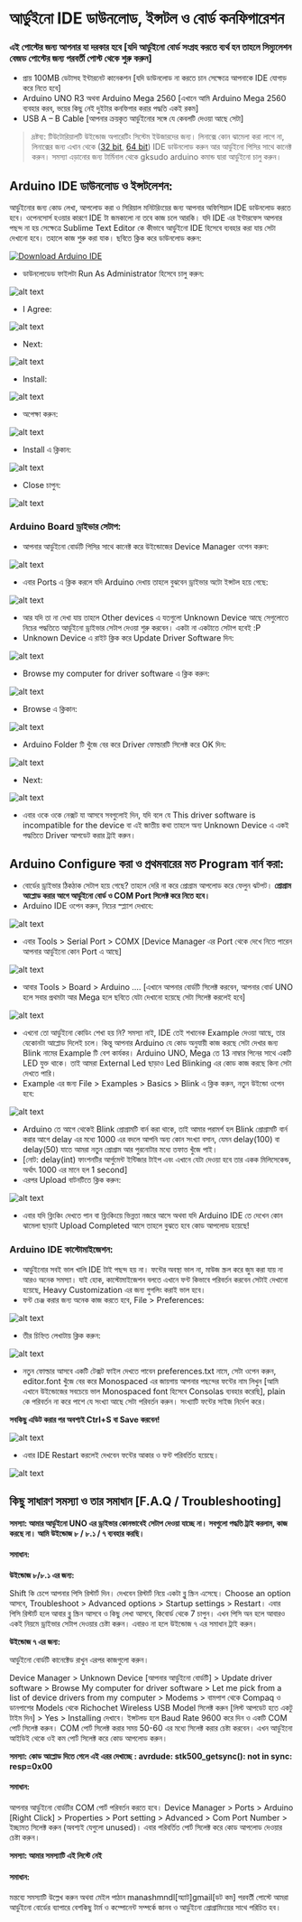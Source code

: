 # আর্ডুইনো IDE ডাউনলোড, ইন্সটল ও বোর্ড কনফিগারেশন

### এই পোস্টের জন্য আপনার যা দরকার হবে \[যদি আর্ডুইনো বোর্ড সংগ্রহ করতে ব্যর্থ হন তাহলে সিম্যুলেশন বেজড পোস্টের জন্য পরবর্তী পোস্ট থেকে শুরু করুন\]

* প্রায় 100MB ডেটাসহ ইন্টারনেট কানেকশন \[যদি ডাউনলোড না করতে চান সেক্ষেত্রে আপনাকে IDE যোগাড় করে নিতে হবে\]
* Arduino UNO R3 অথবা Arduino Mega 2560 \[এখানে আমি Arduino Mega 2560 ব্যবহার করব, ভয়ের কিছু নেই দুইটার কনফিগার করার পদ্ধতি একই রকম\]
* USB A – B Cable \[আপনার ক্রয়কৃত আর্ডুইনোর সঙ্গে যে কেবলটি দেওয়া আছে সেটা\]

> দ্রষ্টব্য: টিউটোরিয়ালটি উইন্ডোজ অপারেটিং সিস্টেম ইউজারদের জন্য। লিনাক্সে কোন ঝামেলা করা লাগে না, লিনাক্সের জন্য এখান থেকে \([32 bit](http://arduino.cc/download.php?f=/arduino-1.0.6-linux32.tgz), [64 bit](http://arduino.cc/download.php?f=/arduino-1.0.6-linux64.tgz)\) IDE ডাউনলোড করুন আর আর্ডুইনো পিসির সাথে কানেক্ট করুন। সমস্যা এড়ানোর জন্য টার্মিনাল থেকে gksudo arduino কমান্ড দ্বারা আর্ডুইনো চালু করুন।

## Arduino IDE ডাউনলোড ও ইন্সটলেশন:

আর্ডুইনোর জন্য কোড লেখা, আপলোড করা ও সিরিয়াল মনিটরিংয়ের জন্য আপনার অফিশিয়াল IDE ডাউনলোড করতে হবে। ওপেনসোর্স হওয়ার কারণে IDE টা জমকালো না তবে কাজ চলে আরকি। যদি IDE এর ইন্টারফেস আপনার পছন্দ না হয় সেক্ষেত্রে Sublime Text Editor কে কীভাবে আর্ডুইনো IDE হিসেবে ব্যবহার করা যায় সেটা দেখানো হবে। তহালে কাজ শুরু করা যাক। ছবিতে ক্লিক করে ডাউনলোড করুন:

[![Download Arduino IDE](http://i.imgur.com/ufPtdcb.png)](http://arduino.cc/download.php?f=/arduino-1.0.6-windows.exe)

* ডাউনলোডেড ফাইলটা Run As Administrator হিসেবে চালু করুন:

![alt text](http://i.imgur.com/1Mf9ogM.png)

* I Agree:

![alt text](http://i.imgur.com/TarVsYS.png)

* Next:

![alt text](http://i.imgur.com/xOz0g7W.png)

* Install:

![alt text](http://i.imgur.com/aPotbSA.png)

* অপেক্ষা করুন:

![alt text](http://i.imgur.com/tTG8xDq.png)

* Install এ ক্লিকান:

![alt text](http://i.imgur.com/YDofWHP.png)

* Close চাপুন:

![alt text](http://i.imgur.com/0RYvtl5.png)

### Arduino Board ড্রাইভার সেটাপ:

* আপনার আর্ডুইনো বোর্ডটি পিসির সাথে কানেক্ট করে উইন্ডোজের Device Manager ওপেন করুন:

![alt text](http://i.imgur.com/dO87raa.png)

* এবার Ports এ ক্লিক করলে যদি Arduino দেখায় তাহলে বুঝবেন ড্রাইভার অটো ইন্সটল হয়ে গেছে:

![alt text](http://i.imgur.com/Fm3Dqj8.png)

* আর যদি তা না দেখা যায় তাহলে Other devices এ যতগুলো Unknown Device আছে সেগুলোতে নিচের পদ্ধতিতে আর্ডুইনো ড্রাইভার সেটাপ দেওয়া শুরু করবেন। একটা না একটাতে সেটাপ হবেই :P
* Unknown Device এ রাইট ক্লিক করে Update Driver Software দিন:

![alt text](http://i.imgur.com/860dFoi.png)

* Browse my computer for driver software এ ক্লিক করুন:

![alt text](http://i.imgur.com/0lsBYij.png)

* Browse এ ক্লিকান:

![alt text](http://i.imgur.com/uDrwqDm.png)

* Arduino Folder টি খুঁজে বের করে Driver ফোল্ডারটি সিলেক্ট করে OK দিন:

![alt text](http://i.imgur.com/1RtT6Iu.png)

* Next:

![alt text](http://i.imgur.com/55B9YBi.png)

* এবার ওকে ওকে নেক্সট যা আসবে সবগুলোই দিন, যদি বলে যে This driver software is incompatible for the device বা এই জাতীয় কথা তাহলে অন্য Unknown Device এ একই পদ্ধতিতে Driver আপডেট করার ট্রাই করুন।

## Arduino Configure করা ও প্রথমবারের মত Program বার্ন করা:

* বোর্ডের ড্রাইভার ঠিকঠাক সেটাপ হয়ে গেছে? তাহলে দেরি না করে প্রোগ্রাম আপলোড করে ফেলুন ঝটপট। **প্রোগ্রাম আপ্লোড করার আগে আর্ডুইনো বোর্ড ও COM Port সিলেক্ট করে নিতে হবে।**
* Arduino IDE ওপেন করুন, নিচের স্প্ল্যাশ দেখাবে:

![alt text](http://i.imgur.com/6XbuZgH.png)

* এবার Tools &gt; Serial Port &gt; COMX \[Device Manager এর Port থেকে দেখে নিতে পারেন আপনার আর্ডুইনো কোন Port এ আছে\]

![alt text](http://i.imgur.com/x7eQ1jE.png)

* আবার Tools &gt; Board &gt; Arduino …. \[এখানে আপনার বোর্ডটি সিলেক্ট করবেন, আপনার বোর্ড UNO হলে সবার প্রথমটা আর Mega হলে ছবিতে যেটা দেখানো হয়েছে সেটা সিলেক্ট করলেই হবে\]

![alt text](http://i.imgur.com/cDOMWMF.png)

* এখনো তো আর্ডুইনো কোডিং শেখা হয় নি? সমস্যা নাই, IDE তেই শখানেক Example দেওয়া আছে, তার যেকোনটা আপ্লোড দিলেই চলে। কিন্তু আপনার Arduino যে কোড অনুযায়ী কাজ করছে সেটা দেখার জন্য Blink নামের Example টি বেশ কার্যকর। Arduino UNO, Mega তে 13 নাম্বার পিনের সাথে একটি LED যুক্ত থাকে। তাই আমরা External Led ছাড়াও Led Blinking এর কোড কাজ করছে কিনা সেটা দেখতে পারি।
* Example এর জন্য File &gt; Examples &gt; Basics &gt; Blink এ ক্লিক করুন, নতুন উইন্ডো ওপেন হবে:

![alt text](http://i.imgur.com/IlUUUja.png)

* Arduino তে আগে থেকেই Blink প্রোগ্রামটি বার্ন করা থাকে, তাই আমার পরামর্শ হল Blink প্রোগ্রামটি বার্ন করার আগে delay এর মধ্যে 1000 এর বদলে আপনি অন্য কোন সংখ্যা বসান, যেমন delay\(100\) বা delay\(50\) যাতে আমরা নতুন প্রোগ্রাম আর পুরনোটার মধ্যে তফাত খুঁজে পাই।
* \[নোট: delay\(int\) ফাংশনটির আর্গুমেন্ট ইন্টিজার টাইপ এবং এখানে যেটা দেওয়া হবে তার একক মিলিসেকেন্ড, অর্থাৎ 1000 এর মানে হল 1 second\]
* এরপর Upload বাটনটিতে ক্লিক করুন:

![alt text](http://i.imgur.com/JNKRrdP.png)

* এবার যদি ব্লিংকিং দেখতে পান বা ব্লিংকিংয়ে ভিন্নতা নজরে আসে অথবা যদি Arduino IDE তে দেখেন কোন ঝামেলা ছাড়াই Upload Completed আসে তাহলে বুঝতে হবে কোড আপলোড হয়েছে!

### Arduino IDE কাস্টোমাইজেশন:

* আর্ডুইনোর সবই ভাল খালি IDE টাই পছন্দ হয় না। ফন্টের অবস্থা ভাল না, মাউজ স্ক্রল করে জুম করা যায় না আরও অনেক সমস্যা। যাই হোক, কাস্টোমাইজেশন বলতে এখানে ফন্ট কিভাবে পরিবর্তন করবেন সেটাই দেখানো হয়েছে, Heavy Customization এর জন্য গুগলিং করাই ভাল হবে।
* ফন্ট চেঞ্জ করার জন্য অনেক কাজ করতে হবে, File &gt; Preferences:

![alt text](http://i.imgur.com/Fm6UQbH.png)

* তীর চিহ্নিত লেখাটায় ক্লিক করুন:

![alt text](http://i.imgur.com/ezr9qGl.png)

* নতুন ফোল্ডার আসবে একটি টেক্সট ফাইল দেখতে পাবেন preferences.txt নামে, সেটা ওপেন করুন, editor.font খুঁজে বের করে Monospaced এর জায়গায় আপনার পছন্দের ফন্টের নাম লিখুন \[আমি এখানে উইন্ডোজের সবচেয়ে ভাল Monospaced font হিসেবে Consolas ব্যবহার করেছি\], plain কে পরিবর্তন না করে পাশে যে সংখ্যা আছে সেটা পরিবর্তন করুন। সংখ্যাটি ফন্টের সাইজ নির্দেশ করে।

**সবকিছু এডিট করার পর অবশ্যই Ctrl+S বা Save করবেন!**

![alt text](http://i.imgur.com/UZFHcDl.png)

* এবার IDE Restart করলেই দেখবেন ফন্টের আকার ও ফন্ট পরিবর্তিত হয়েছে।

![alt text](http://i.imgur.com/yApBpBo.png)

## কিছু সাধারণ সমস্যা ও তার সমাধান \[F.A.Q / Troubleshooting\]

**সমস্যা: আমার আর্ডুইনো UNO এর ড্রাইভার কোনভাবেই সেটাপ দেওয়া যাচ্ছে না। সবগুলো পদ্ধতি ট্রাই করলাম, কাজ করছে না। আমি উইন্ডোজ ৮ / ৮.১ / ৭ ব্যবহার করছি।**

#### সমাধান:

**উইন্ডোজ ৮/৮.১ এর জন্য:**

Shift কি চেপে আপনার পিসি রিস্টার্ট দিন। দেখবেন রিস্টার্ট নিয়ে একটা ব্লু স্ক্রিন এসেছে। Choose an option আসবে, Troubleshoot &gt; Advanced options &gt; Startup settings &gt; Restart। এবার পিসি রিস্টার্ট হলে আবার ব্লু স্ক্রিন আসবে ও কিছু লেখা আসবে, কিবোর্ড থেকে 7 চাপুন। এখন পিসি অন হলে আবারও একই নিয়মে ড্রাইভার সেটাপ দেওয়ার চেষ্টা করুন। এবারও না হলে উইন্ডোজ ৭ এর সমাধান ট্রাই করুন।

**উইন্ডোজ ৭ এর জন্য:**

আর্ডুইনো বোর্ডটি কানেক্টেড রাখুন এরপর কাজগুলো করুন।

Device Manager &gt; Unknown Device \[আপনার আর্ডুইনো বোর্ডটি\] &gt; Update driver software &gt; Browse My computer for driver software &gt; Let me pick from a list of device drivers from my computer &gt; Modems &gt; বামপাশ থেকে Compaq ও ডানপাশের Models থেকে Richochet Wireless USB Model সিলেক্ট করুন \[লিস্ট আপডেট হতে একটু টাইম দিন\] &gt; Yes &gt; Installing দেখাবে। ইন্সটলড হলে Baud Rate 9600 করে দিন ও একটি COM পোর্ট সিলেক্ট করুন। COM পোর্ট সিলেক্ট করার সময় 50-60 এর মধ্যে সিলেক্ট করার চেষ্টা করবেন। এখন আর্ডুইনো আইডিই থেকে ওই কম পোর্ট সিলেক্ট করে কোড আপলোড করুন।

**সমস্যা: কোড আপ্লোড দিতে গেলে এই এরর দেখাচ্ছে : avrdude: stk500\_getsync\(\): not in sync: resp=0x00**

#### সমাধান:

আপনার আর্ডুইনো বোর্ডটির COM পোর্ট পরিবর্তন করতে হবে। Device Manager &gt; Ports &gt; Arduino \[Right Click\] &gt; Properties &gt; Port setting &gt; Advanced &gt; Com Port Number &gt; ইচ্ছামত সিলেক্ট করুন \(অবশ্যই যেগুলো unused\)। এবার পরিবর্তিত পোর্ট সিলেক্ট করে কোড আপলোড দেওয়ার চেষ্টা করুন।

**সমস্যা: আমার সমস্যাটি এই লিস্টে নেই**

#### সমাধান:

মন্তব্যে সমস্যাটি উল্লেখ করুন অথবা মেইল পাঠান manashmndl\[অ্যাট\]gmail\[ডট কম\] পরবর্তী পোস্টে আমরা আর্ডুইনো বোর্ডের ব্যাপারে বেশকিছু টার্ম ও কম্পোনেন্ট সম্পর্কে জানব ও আর্ডুইনো প্রোগ্রামিংয়ের সাথে পরিচিত হব।

